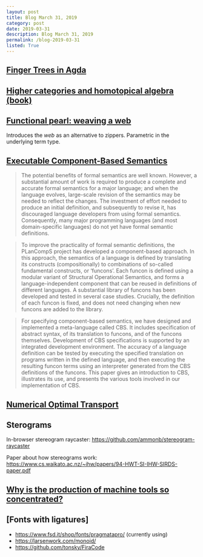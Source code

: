 ```yaml
---
layout: post
title: Blog March 31, 2019
category: post
date: 2019-03-31
description: Blog March 31, 2019
permalink: /blog-2019-03-31
listed: True
---
```


## [Finger Trees in Agda](https://oisdk.github.io/agda-indexed-fingertree/Data.FingerTree.html)

## [Higher categories and homotopical algebra (book)](http://www.mathematik.uni-regensburg.de/cisinski/CatLR.pdf)

## [Functional pearl: weaving a web](http://citeseerx.ist.psu.edu/viewdoc/download?doi=10.1.1.19.445&rep=rep1&type=pdf)

Introduces the _web_ as an alternative to zippers. Parametric in the underlying term type.

## [Executable Component-Based Semantics](https://pdmosses.github.io/papers/Binsbergen2019ECBS/preprint.pdf)

> The potential benefits of formal semantics are well known. However, a substantial amount of work is required
> to produce a complete and accurate formal semantics for a major language; and when the language evolves,
> large-scale revision of the semantics may be needed to reflect the changes. The investment of effort needed to
> produce an initial definition, and subsequently to revise it, has discouraged language developers from using
> formal semantics. Consequently, many major programming languages (and most domain-specific languages)
> do not yet have formal semantic definitions.

> To improve the practicality of formal semantic definitions, the PLanCompS project has developed a
> component-based approach. In this approach, the semantics of a language is defined by translating its
> constructs (compositionally) to combinations of so-called fundamental constructs, or ‘funcons’. Each funcon
> is defined using a modular variant of Structural Operational Semantics, and forms a language-independent
> component that can be reused in definitions of different languages. A substantial library of funcons has been
> developed and tested in several case studies. Crucially, the definition of each funcon is fixed, and does not
> need changing when new funcons are added to the library.

> For specifying component-based semantics, we have designed and implemented a meta-language called
> CBS. It includes specification of abstract syntax, of its translation to funcons, and of the funcons themselves.
> Development of CBS specifications is supported by an integrated development environment. The accuracy
> of a language definition can be tested by executing the specified translation on programs written in the
> defined language, and then executing the resulting funcon terms using an interpreter generated from the
> CBS definitions of the funcons. This paper gives an introduction to CBS, illustrates its use, and presents
> the various tools involved in our implementation of CBS.

## [Numerical Optimal Transport](https://mathematical-tours.github.io/book-basics-sources/ot-sources/TransportEN.pdf)

## Sterograms

In-browser stereogram raycaster: https://github.com/ammonb/stereogram-raycaster

Paper about how stereograms work: https://www.cs.waikato.ac.nz/~ihw/papers/94-HWT-SI-IHW-SIRDS-paper.pdf

## [Why is the production of machine tools so concentrated?](https://twitter.com/nickpinkston/status/1109990979170295808)

## [Fonts with ligatures]

* https://www.fsd.it/shop/fonts/pragmatapro/ (currently using)
* https://larsenwork.com/monoid/
* https://github.com/tonsky/FiraCode
